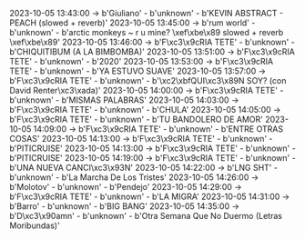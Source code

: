 2023-10-05 13:43:00 -> b'Giuliano' - b'unknown' - b'KEVIN ABSTRACT - PEACH (slowed + reverb)'
2023-10-05 13:45:00 -> b'rum world' - b'unknown' - b'arctic monkeys ~ r u mine? \xef\xbe\x89 slowed + reverb \xef\xbe\x89'
2023-10-05 13:46:00 -> b'F\xc3\x9cRIA TETE' - b'unknown' - b'CHIQUITIBUM (A LA BIMBOMBA)'
2023-10-05 13:51:00 -> b'F\xc3\x9cRIA TETE' - b'unknown' - b'2020'
2023-10-05 13:53:00 -> b'F\xc3\x9cRIA TETE' - b'unknown' - b'YA ESTUVO SUAVE'
2023-10-05 13:57:00 -> b'F\xc3\x9cRIA TETE' - b'unknown' - b'\xc2\xbfQUI\xc3\x89N SOY? (con David Renter\xc3\xada)'
2023-10-05 14:00:00 -> b'F\xc3\x9cRIA TETE' - b'unknown' - b'MISMAS PALABRAS'
2023-10-05 14:03:00 -> b'F\xc3\x9cRIA TETE' - b'unknown' - b'CHULA'
2023-10-05 14:05:00 -> b'F\xc3\x9cRIA TETE' - b'unknown' - b'TU BANDOLERO DE AMOR'
2023-10-05 14:09:00 -> b'F\xc3\x9cRIA TETE' - b'unknown' - b'ENTRE OTRAS COSAS'
2023-10-05 14:13:00 -> b'F\xc3\x9cRIA TETE' - b'unknown' - b'PITICRUISE'
2023-10-05 14:13:00 -> b'F\xc3\x9cRIA TETE' - b'unknown' - b'PITICRUISE'
2023-10-05 14:19:00 -> b'F\xc3\x9cRIA TETE' - b'unknown' - b'UNA NUEVA CANCI\xc3\x93N'
2023-10-05 14:22:00 -> b'LNG SHT' - b'unknown' - b'La Marcha De Los Tristes'
2023-10-05 14:26:00 -> b'Molotov' - b'unknown' - b'Pendejo'
2023-10-05 14:29:00 -> b'F\xc3\x9cRIA TETE' - b'unknown' - b'LA MIGRA'
2023-10-05 14:31:00 -> b'Barro' - b'unknown' - b'BIG BANG'
2023-10-05 14:35:00 -> b'D\xc3\x90amn' - b'unknown' - b'Otra Semana Que No Duermo (Letras Moribundas)'
